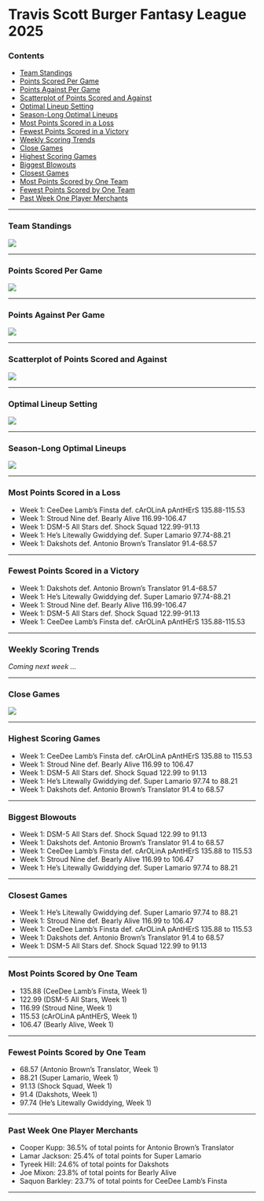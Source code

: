 Travis Scott Burger Fantasy League 2025
================

### Contents

- [Team Standings](#team-standings)
- [Points Scored Per Game](#points-scored-per-game)
- [Points Against Per Game](#points-against-per-game)
- [Scatterplot of Points Scored and
  Against](#scatterplot-of-points-scored-and-against)
- [Optimal Lineup Setting](#optimal-lineup-setting)
- [Season-Long Optimal Lineups](#season-long-optimal-lineups)
- [Most Points Scored in a Loss](#most-points-scored-in-a-loss)
- [Fewest Points Scored in a
  Victory](#fewest-points-scored-in-a-victory)
- [Weekly Scoring Trends](#weekly-scoring-trends)
- [Close Games](#close-games)
- [Highest Scoring Games](#highest-scoring-games)
- [Biggest Blowouts](#biggest-blowouts)
- [Closest Games](#closest-games)
- [Most Points Scored by One Team](#most-points-scored-by-one-team)
- [Fewest Points Scored by One Team](#fewest-points-scored-by-one-team)
- [Past Week One Player Merchants](#past-week-one-player-merchants)

------------------------------------------------------------------------

### Team Standings

![](README_files/figure-gfm/unnamed-chunk-2-1.png)<!-- -->

------------------------------------------------------------------------

### Points Scored Per Game

![](README_files/figure-gfm/unnamed-chunk-3-1.png)<!-- -->

------------------------------------------------------------------------

### Points Against Per Game

![](README_files/figure-gfm/unnamed-chunk-4-1.png)<!-- -->

------------------------------------------------------------------------

### Scatterplot of Points Scored and Against

![](README_files/figure-gfm/unnamed-chunk-5-1.png)<!-- -->

------------------------------------------------------------------------

### Optimal Lineup Setting

![](README_files/figure-gfm/unnamed-chunk-6-1.png)<!-- -->

------------------------------------------------------------------------

### Season-Long Optimal Lineups

![](README_files/figure-gfm/unnamed-chunk-7-1.png)<!-- -->

------------------------------------------------------------------------

### Most Points Scored in a Loss

- Week 1: CeeDee Lamb’s Finsta def. cArOLinA pAntHErS 135.88-115.53
- Week 1: Stroud Nine def. Bearly Alive 116.99-106.47
- Week 1: DSM-5 All Stars def. Shock Squad 122.99-91.13
- Week 1: He’s Litewally Gwiddying def. Super Lamario 97.74-88.21
- Week 1: Dakshots def. Antonio Brown’s Translator 91.4-68.57

------------------------------------------------------------------------

### Fewest Points Scored in a Victory

- Week 1: Dakshots def. Antonio Brown’s Translator 91.4-68.57
- Week 1: He’s Litewally Gwiddying def. Super Lamario 97.74-88.21
- Week 1: Stroud Nine def. Bearly Alive 116.99-106.47
- Week 1: DSM-5 All Stars def. Shock Squad 122.99-91.13
- Week 1: CeeDee Lamb’s Finsta def. cArOLinA pAntHErS 135.88-115.53

------------------------------------------------------------------------

### Weekly Scoring Trends

*Coming next week …*

------------------------------------------------------------------------

### Close Games

![](README_files/figure-gfm/unnamed-chunk-11-1.png)<!-- -->

------------------------------------------------------------------------

### Highest Scoring Games

- Week 1: CeeDee Lamb’s Finsta def. cArOLinA pAntHErS 135.88 to 115.53
- Week 1: Stroud Nine def. Bearly Alive 116.99 to 106.47
- Week 1: DSM-5 All Stars def. Shock Squad 122.99 to 91.13
- Week 1: He’s Litewally Gwiddying def. Super Lamario 97.74 to 88.21
- Week 1: Dakshots def. Antonio Brown’s Translator 91.4 to 68.57

------------------------------------------------------------------------

### Biggest Blowouts

- Week 1: DSM-5 All Stars def. Shock Squad 122.99 to 91.13
- Week 1: Dakshots def. Antonio Brown’s Translator 91.4 to 68.57
- Week 1: CeeDee Lamb’s Finsta def. cArOLinA pAntHErS 135.88 to 115.53
- Week 1: Stroud Nine def. Bearly Alive 116.99 to 106.47
- Week 1: He’s Litewally Gwiddying def. Super Lamario 97.74 to 88.21

------------------------------------------------------------------------

### Closest Games

- Week 1: He’s Litewally Gwiddying def. Super Lamario 97.74 to 88.21
- Week 1: Stroud Nine def. Bearly Alive 116.99 to 106.47
- Week 1: CeeDee Lamb’s Finsta def. cArOLinA pAntHErS 135.88 to 115.53
- Week 1: Dakshots def. Antonio Brown’s Translator 91.4 to 68.57
- Week 1: DSM-5 All Stars def. Shock Squad 122.99 to 91.13

------------------------------------------------------------------------

### Most Points Scored by One Team

- 135.88 (CeeDee Lamb’s Finsta, Week 1)
- 122.99 (DSM-5 All Stars, Week 1)
- 116.99 (Stroud Nine, Week 1)
- 115.53 (cArOLinA pAntHErS, Week 1)
- 106.47 (Bearly Alive, Week 1)

------------------------------------------------------------------------

### Fewest Points Scored by One Team

- 68.57 (Antonio Brown’s Translator, Week 1)
- 88.21 (Super Lamario, Week 1)
- 91.13 (Shock Squad, Week 1)
- 91.4 (Dakshots, Week 1)
- 97.74 (He’s Litewally Gwiddying, Week 1)

------------------------------------------------------------------------

### Past Week One Player Merchants

- Cooper Kupp: 36.5% of total points for Antonio Brown’s Translator
- Lamar Jackson: 25.4% of total points for Super Lamario
- Tyreek Hill: 24.6% of total points for Dakshots
- Joe Mixon: 23.8% of total points for Bearly Alive
- Saquon Barkley: 23.7% of total points for CeeDee Lamb’s Finsta

------------------------------------------------------------------------
